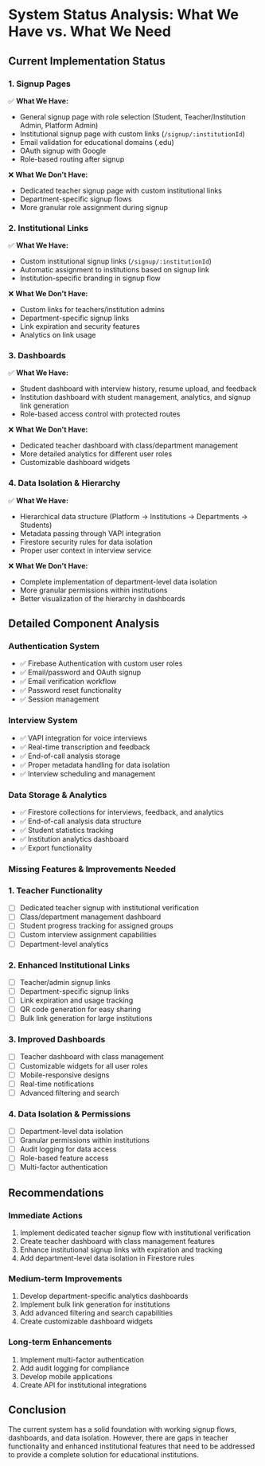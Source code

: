# System Status Analysis: What We Have vs. What We Need

## Current Implementation Status

### 1. Signup Pages
✅ **What We Have:**
- General signup page with role selection (Student, Teacher/Institution Admin, Platform Admin)
- Institutional signup page with custom links (`/signup/:institutionId`)
- Email validation for educational domains (.edu)
- OAuth signup with Google
- Role-based routing after signup

❌ **What We Don't Have:**
- Dedicated teacher signup page with custom institutional links
- Department-specific signup flows
- More granular role assignment during signup

### 2. Institutional Links
✅ **What We Have:**
- Custom institutional signup links (`/signup/:institutionId`)
- Automatic assignment to institutions based on signup link
- Institution-specific branding in signup flow

❌ **What We Don't Have:**
- Custom links for teachers/institution admins
- Department-specific signup links
- Link expiration and security features
- Analytics on link usage

### 3. Dashboards
✅ **What We Have:**
- Student dashboard with interview history, resume upload, and feedback
- Institution dashboard with student management, analytics, and signup link generation
- Role-based access control with protected routes

❌ **What We Don't Have:**
- Dedicated teacher dashboard with class/department management
- More detailed analytics for different user roles
- Customizable dashboard widgets

### 4. Data Isolation & Hierarchy
✅ **What We Have:**
- Hierarchical data structure (Platform → Institutions → Departments → Students)
- Metadata passing through VAPI integration
- Firestore security rules for data isolation
- Proper user context in interview service

❌ **What We Don't Have:**
- Complete implementation of department-level data isolation
- More granular permissions within institutions
- Better visualization of the hierarchy in dashboards

## Detailed Component Analysis

### Authentication System
- ✅ Firebase Authentication with custom user roles
- ✅ Email/password and OAuth signup
- ✅ Email verification workflow
- ✅ Password reset functionality
- ✅ Session management

### Interview System
- ✅ VAPI integration for voice interviews
- ✅ Real-time transcription and feedback
- ✅ End-of-call analysis storage
- ✅ Proper metadata handling for data isolation
- ✅ Interview scheduling and management

### Data Storage & Analytics
- ✅ Firestore collections for interviews, feedback, and analytics
- ✅ End-of-call analysis data structure
- ✅ Student statistics tracking
- ✅ Institution analytics dashboard
- ✅ Export functionality

### Missing Features & Improvements Needed

### 1. Teacher Functionality
- [ ] Dedicated teacher signup with institutional verification
- [ ] Class/department management dashboard
- [ ] Student progress tracking for assigned groups
- [ ] Custom interview assignment capabilities
- [ ] Department-level analytics

### 2. Enhanced Institutional Links
- [ ] Teacher/admin signup links
- [ ] Department-specific signup links
- [ ] Link expiration and usage tracking
- [ ] QR code generation for easy sharing
- [ ] Bulk link generation for large institutions

### 3. Improved Dashboards
- [ ] Teacher dashboard with class management
- [ ] Customizable widgets for all user roles
- [ ] Mobile-responsive designs
- [ ] Real-time notifications
- [ ] Advanced filtering and search

### 4. Data Isolation & Permissions
- [ ] Department-level data isolation
- [ ] Granular permissions within institutions
- [ ] Audit logging for data access
- [ ] Role-based feature access
- [ ] Multi-factor authentication

## Recommendations

### Immediate Actions
1. Implement dedicated teacher signup flow with institutional verification
2. Create teacher dashboard with class management features
3. Enhance institutional signup links with expiration and tracking
4. Add department-level data isolation in Firestore rules

### Medium-term Improvements
1. Develop department-specific analytics dashboards
2. Implement bulk link generation for institutions
3. Add advanced filtering and search capabilities
4. Create customizable dashboard widgets

### Long-term Enhancements
1. Implement multi-factor authentication
2. Add audit logging for compliance
3. Develop mobile applications
4. Create API for institutional integrations

## Conclusion

The current system has a solid foundation with working signup flows, dashboards, and data isolation. However, there are gaps in teacher functionality and enhanced institutional features that need to be addressed to provide a complete solution for educational institutions.